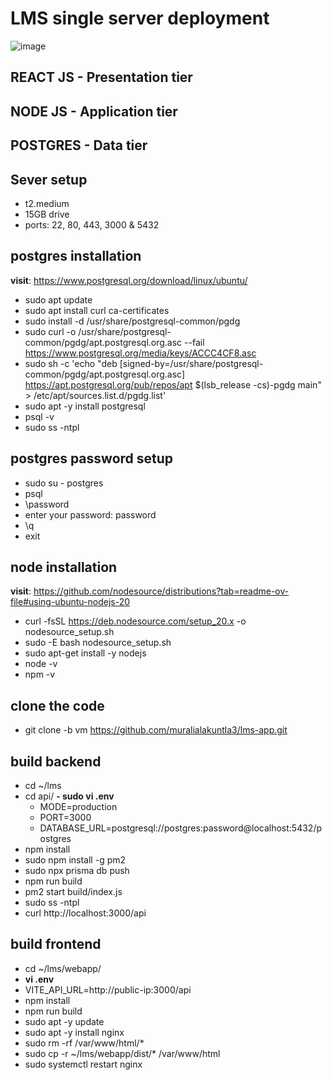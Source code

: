 # LMS single server deployment
![image](https://eginnovations.com/blog/wp-content/uploads/2021/09/Amazon-AWS-Cloud-Topimage-1.jpg)
## REACT JS - Presentation tier
## NODE JS - Application tier
## POSTGRES - Data tier

## Sever setup
- t2.medium
- 15GB drive
- ports: 22, 80, 443, 3000 & 5432

## postgres installation
**visit**: https://www.postgresql.org/download/linux/ubuntu/
- sudo apt update
- sudo apt install curl ca-certificates
- sudo install -d /usr/share/postgresql-common/pgdg
- sudo curl -o /usr/share/postgresql-common/pgdg/apt.postgresql.org.asc --fail https://www.postgresql.org/media/keys/ACCC4CF8.asc
- sudo sh -c 'echo "deb [signed-by=/usr/share/postgresql-common/pgdg/apt.postgresql.org.asc] https://apt.postgresql.org/pub/repos/apt $(lsb_release -cs)-pgdg main" > /etc/apt/sources.list.d/pgdg.list'
- sudo apt -y install postgresql
- psql -v
- sudo ss -ntpl
## postgres password setup
- sudo su - postgres
- psql
- \password
- enter your password: password
- \q
- exit
## node installation
**visit**: https://github.com/nodesource/distributions?tab=readme-ov-file#using-ubuntu-nodejs-20
- curl -fsSL https://deb.nodesource.com/setup_20.x -o nodesource_setup.sh
- sudo -E bash nodesource_setup.sh
- sudo apt-get install -y nodejs
- node -v
- npm -v
## clone the code
- git clone -b vm https://github.com/muralialakuntla3/lms-app.git
## build backend
- cd ~/lms
- cd api/
**- sudo vi .env**
  - MODE=production
  - PORT=3000
  - DATABASE_URL=postgresql://postgres:password@localhost:5432/postgres  
- npm install
- sudo npm install -g pm2
- sudo npx prisma db push
- npm run build
- pm2 start build/index.js
- sudo ss -ntpl
- curl http://localhost:3000/api
## build frontend
- cd ~/lms/webapp/
- **vi .env**
- VITE_API_URL=http://public-ip:3000/api  
- npm install
- npm run build
- sudo apt -y update
- sudo apt -y install nginx
- sudo rm -rf /var/www/html/*
- sudo cp -r ~/lms/webapp/dist/* /var/www/html
- sudo systemctl restart nginx 
